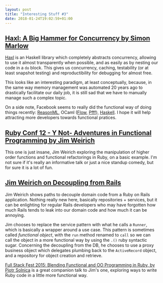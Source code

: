 ```yaml
---
layout: post
title: "Interesting Stuff #3"
date: 2018-01-24T19:02:59+01:00
---
```


## [Haxl: A Big Hammer for Concurrency by Simon Marlow](https://www.youtube.com/watch?v=sT6VJkkhy0o)

[Haxl](https://github.com/facebook/Haxl) is an Haskell library which completely abstracts concurrency, allowing to use it almost transparently when possible, and as easily as by nesting our code in a `do` block. This gives us concurrency, caching, testability (or at least snapshot testing) and reproductibility for debugging for almost free.

This looks like an interesting paradigm, at least conceptually, because, in the same way memory management was automated 20 years ago to drastically facilitate our daily job, it is still sad that we have to manually manage such a complex topic.

On a side note, Facebook seems to really did the functional way of doing things recently: [ReasonML](http://reasonml.github.io), OCaml ([Flow](https://flow.org), [Pfff](https://github.com/facebook/pfff/)), [Haskell](https://www.youtube.com/watch?v=sl2zo7tzrO8). I hope it will help attracting more developers towards functional pratices.

## [Ruby Conf 12 - Y Not- Adventures in Functional Programming by Jim Weirich](https://www.youtube.com/watch?v=FITJMJjASUs)

This one is just insane, Jim Weirich exploring the manipulation of higher order functions and functional refactorings in Ruby, on a basic example. I'm not sure if it's really an informative talk or just a nice standup comedy, but for sure it is a lot of fun.

## [Jim Weirich on Decoupling from Rails](https://www.youtube.com/watch?v=tg5RFeSfBM4)

Jim Weirich shows paths to decouple domain code from a Ruby on Rails application. Nothing really new here, basically repositories + services, but it can be enlighting for regular Rails developers who may have forgotten how much Rails tends to leak into our domain code and how much it can be annoying.

Jim chooses to replace the service pattern with what he calls a `Runner`, which is basically a wrapper around a use case. This pattern is sometimes called _functional object_, with the `run` method renamed to `call` so we can call the object in a more functional way by using the `.()` ruby syntactic sugar. Concerning the decoupling from the DB, he chooses to use a proxy business object which delegates plumbing back to the `ActiveRecord` object, and a repository for object creation and retrieve.

[Full Stack Fest 2015: Blending Functional and OO Programming in Ruby, by Piotr Solnica](https://www.youtube.com/watch?v=rMxurF4oqsc) is a great companion talk to Jim's one, exploring ways to write Ruby code in a little more functional way.
